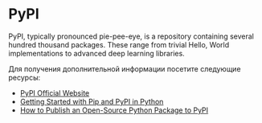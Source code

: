 # PyPI

PyPI, typically pronounced pie-pee-eye, is a repository containing several hundred thousand packages. These range from trivial Hello, World implementations to advanced deep learning libraries.

Для получения дополнительной информации посетите следующие ресурсы:

- [PyPI Official Website](https://pypi.org/)
- [Getting Started with Pip and PyPI in Python](https://www.youtube.com/watch?v=bPSfNKvhooA)
- [How to Publish an Open-Source Python Package to PyPI](https://realpython.com/pypi-publish-python-package/)
